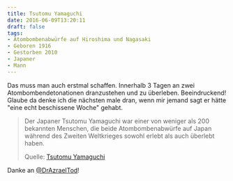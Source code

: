 ```yaml
---
title: Tsutomu Yamaguchi
date: 2016-06-09T13:20:11
draft: false
tags:
- Atombombenabwürfe auf Hiroshima und Nagasaki
- Geboren 1916
- Gestorben 2010
- Japaner
- Mann
---
```


Das muss man auch erstmal schaffen. Innerhalb 3 Tagen an zwei
Atombombendetonationen dranzustehen und zu überleben. Beeindruckend!
Glaube da denke ich die nächsten male dran, wenn mir jemand sagt er hätte
"eine echt beschissene Woche" gehabt.

> Der Japaner Tsutomu Yamaguchi war einer von weniger als 200 bekannten
> Menschen, die beide Atombombenabwürfe auf Japan während des Zweiten
> Weltkrieges sowohl erlebt als auch überlebt haben.
>
> Quelle: [Tsutomu Yamaguchi](https://de.wikipedia.org/wiki/Tsutomu_Yamaguchi)

Danke an [@DrAzraelTod](https://twitter.com/DrAzraelTod)!
